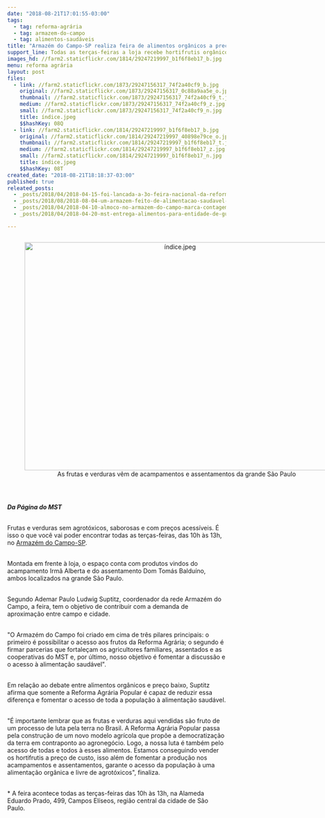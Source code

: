 ```yaml
---
date: "2018-08-21T17:01:55-03:00"
tags:
  - tag: reforma-agrária
  - tag: armazem-do-campo
  - tag: alimentos-saudáveis
title: "Armazém do Campo-SP realiza feira de alimentos orgânicos a preço de custo "
support_line: Todas as terças-feiras a loja recebe hortifrutis orgânicos vindos de acampamento e assentamentos da grande São Paulo
images_hd: //farm2.staticflickr.com/1814/29247219997_b1f6f8eb17_b.jpg
menu: reforma agrária
layout: post
files:
  - link: //farm2.staticflickr.com/1873/29247156317_74f2a40cf9_b.jpg
    original: //farm2.staticflickr.com/1873/29247156317_0c88a9aa5e_o.jpg
    thumbnail: //farm2.staticflickr.com/1873/29247156317_74f2a40cf9_t.jpg
    medium: //farm2.staticflickr.com/1873/29247156317_74f2a40cf9_z.jpg
    small: //farm2.staticflickr.com/1873/29247156317_74f2a40cf9_n.jpg
    title: índice.jpeg
    $$hashKey: 08Q
  - link: //farm2.staticflickr.com/1814/29247219997_b1f6f8eb17_b.jpg
    original: //farm2.staticflickr.com/1814/29247219997_40898e79ce_o.jpg
    thumbnail: //farm2.staticflickr.com/1814/29247219997_b1f6f8eb17_t.jpg
    medium: //farm2.staticflickr.com/1814/29247219997_b1f6f8eb17_z.jpg
    small: //farm2.staticflickr.com/1814/29247219997_b1f6f8eb17_n.jpg
    title: índice.jpeg
    $$hashKey: 08T
created_date: "2018-08-21T18:18:37-03:00"
published: true
releated_posts:
  - _posts/2018/04/2018-04-15-foi-lancada-a-3o-feira-nacional-da-reforma-agraria.md
  - _posts/2018/08/2018-08-04-um-armazem-feito-de-alimentacao-saudavel-e-luta-popular.md
  - _posts/2018/04/2018-04-10-almoco-no-armazem-do-campo-marca-contagem-regressiva-para-3a-feira-nacional-da-reforma-agraria.md
  - _posts/2018/04/2018-04-20-mst-entrega-alimentos-para-entidade-de-guaiba-no-rio-grande-do-sul.md

---
```

<div style="text-align:center">
<figure class="image" style="display:inline-block"><img alt="índice.jpeg" height="525" src="//farm2.staticflickr.com/1873/29247156317_74f2a40cf9_b.jpg" width="700" />
<figcaption>As frutas e verduras v&ecirc;m de acampamentos e assentamentos da grande S&atilde;o Paulo</figcaption>
</figure>
</div>

<p>&nbsp;</p>

<p><strong><em>Da P&aacute;gina do MST </em></strong></p>

<p><br />
Frutas e verduras sem agrot&oacute;xicos, saborosas e com pre&ccedil;os acess&iacute;veis. &Eacute; isso o que voc&ecirc; vai poder encontrar todas as ter&ccedil;as-feiras, das 10h &agrave;s 13h, no <a href="https://www.facebook.com/ArmazemDoCampoProdutosDaTerra/">Armaz&eacute;m do Campo-SP</a>.</p>

<p><br />
Montada em frente &agrave; loja, o espa&ccedil;o conta com produtos vindos do acampamento Irm&atilde; Alberta e do assentamento Dom Tom&aacute;s Baldu&iacute;no, ambos localizados na grande S&atilde;o Paulo.</p>

<p><br />
Segundo Ademar Paulo Ludwig Suptitz, coordenador da rede Armaz&eacute;m do Campo, a feira, tem o objetivo de contribuir com a demanda de aproxima&ccedil;&atilde;o entre campo e cidade.</p>

<p><br />
&quot;O Armaz&eacute;m do Campo foi criado em cima de tr&ecirc;s pilares principais: o primeiro &eacute; possibilitar o acesso aos frutos da Reforma Agr&aacute;ria; o segundo &eacute; firmar parcerias que fortale&ccedil;am os agricultores familiares, assentados e as cooperativas do MST e, por &uacute;ltimo, nosso objetivo &eacute; fomentar a discuss&atilde;o e o acesso &agrave; alimenta&ccedil;&atilde;o saud&aacute;vel&quot;.</p>

<p><br />
Em rela&ccedil;&atilde;o ao debate entre alimentos org&acirc;nicos e pre&ccedil;o baixo, Suptitz afirma que somente a Reforma Agr&aacute;ria Popular &eacute; capaz de reduzir essa diferen&ccedil;a e fomentar o acesso de toda a popula&ccedil;&atilde;o &agrave; alimenta&ccedil;&atilde;o saud&aacute;vel.</p>

<p><br />
&quot;&Eacute; importante lembrar que as frutas e verduras aqui vendidas s&atilde;o fruto de um processo de luta pela terra no Brasil. A Reforma Agr&aacute;ria Popular passa pela constru&ccedil;&atilde;o de um novo modelo agr&iacute;cola que prop&otilde;e a democratiza&ccedil;&atilde;o da terra em contraponto ao agroneg&oacute;cio. Logo, a nossa luta &eacute; tamb&eacute;m pelo acesso de todas e todos &agrave; esses alimentos. Estamos conseguindo vender os hortifrutis a pre&ccedil;o de custo, isso al&eacute;m de fomentar a produ&ccedil;&atilde;o nos acampamentos e assentamentos, garante o acesso da popula&ccedil;&atilde;o &agrave; uma alimenta&ccedil;&atilde;o org&acirc;nica e livre de agrot&oacute;xicos&quot;, finaliza.&nbsp;</p>

<p><br />
* A feira acontece todas as ter&ccedil;as-feiras das 10h &agrave;s 13h,&nbsp;na Alameda Eduardo Prado, 499, Campos El&iacute;seos, regi&atilde;o central da cidade de S&atilde;o Paulo.&nbsp;</p>

<p>&nbsp;</p>

<p>&nbsp;</p>

<p>&nbsp;</p>

<p>&nbsp;</p>

<p>&nbsp;</p>

<p><br />
&nbsp;</p>

<p>&nbsp;</p>

<p>&nbsp;</p>
